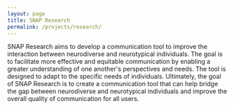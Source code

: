 ```yaml
---
layout: page
title: SNAP Research
permalink: /projects/research/
---
```


SNAP Research aims to develop a communication tool to improve the interaction between neurodiverse and neurotypical individuals. The goal is to facilitate more effective and equitable communication by enabling a greater understanding of one another's perspectives and needs. The tool is designed to adapt to the specific needs of individuals. Ultimately, the goal of SNAP Research is to create a communication tool that can help bridge the gap between neurodiverse and neurotypical individuals and improve the overall quality of communication for all users.

